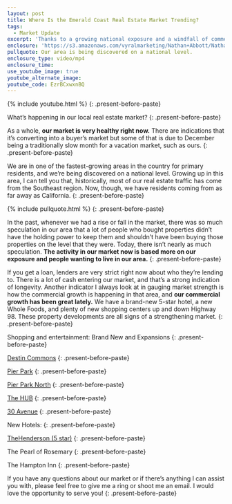 ```yaml
---
layout: post
title: Where Is the Emerald Coast Real Estate Market Trending?
tags:
  - Market Update
excerpt: 'Thanks to a growing national exposure and a windfall of commercial development, our real estate market is very healthy.'
enclosure: 'https://s3.amazonaws.com/vyralmarketing/Nathan+Abbott/Nathan+Abbott+Team-+Hows+the+Emerald+Coast+housing+market+doing%253F.mp4'
pullquote: Our area is being discovered on a national level.
enclosure_type: video/mp4
enclosure_time:
use_youtube_image: true
youtube_alternate_image:
youtube_code: EzrBCxwxnBQ
---
```



{% include youtube.html %}
{: .present-before-paste}

What’s happening in our local real estate market?
{: .present-before-paste}

As a whole, **our market is very healthy right now.** There are indications that it’s converting into a buyer’s market but some of that is due to December being a traditionally slow month for a vacation market, such as ours.
{: .present-before-paste}

We are in one of the fastest-growing areas in the country for primary residents, and we’re being discovered on a national level. Growing up in this area, I can tell you that, historically, most of our real estate traffic has come from the Southeast region. Now, though, we have residents coming from as far away as California.
{: .present-before-paste}

{% include pullquote.html %}
{: .present-before-paste}

In the past, whenever we had a rise or fall in the market, there was so much speculation in our area that a lot of people who bought properties didn’t have the holding power to keep them and shouldn’t have been buying those properties on the level that they were. Today, there isn’t nearly as much speculation. **The activity in our market now is based more on our exposure and people wanting to live in our area.**
{: .present-before-paste}

If you get a loan, lenders are very strict right now about who they’re lending to. There is a lot of cash entering our market, and that’s a strong indication of longevity. Another indicator I always look at in gauging market strength is how the commercial growth is happening in that area, and **our commercial growth has been great lately.** We have a brand-new 5-star hotel, a new Whole Foods, and plenty of new shopping centers up and down Highway 98. These property developments are all signs of a strengthening market.
{: .present-before-paste}

Shopping and entertainment: Brand New and Expansions
{: .present-before-paste}

[Destin Commons](http://www.destincommons.com/)
{: .present-before-paste}

[Pier Park](http://www.simon.com/mall/pier-park)
{: .present-before-paste}

[Pier Park North](http://www.pierpark.com/)
{: .present-before-paste}

[The HUB](http://hub30a.com/)
{: .present-before-paste}

[30 Avenue](http://www.thirtyavenue.com/)
{: .present-before-paste}

New Hotels:
{: .present-before-paste}

[The](__notset__)[Henderson (5 star)](https://www.hendersonbeachresort.com/)
{: .present-before-paste}

The Pearl of Rosemary
{: .present-before-paste}

The Hampton Inn
{: .present-before-paste}

If you have any questions about our market or if there’s anything I can assist you with, please feel free to give me a ring or shoot me an email. I would love the opportunity to serve you!
{: .present-before-paste}